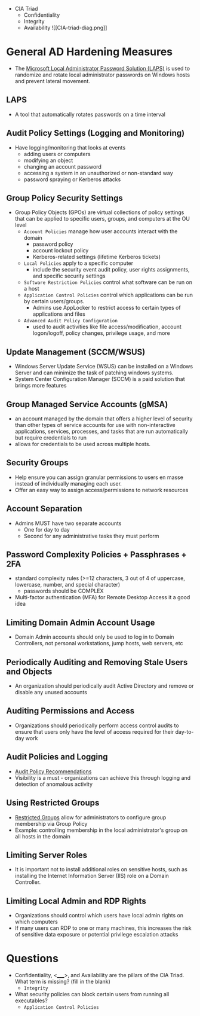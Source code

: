 - CIA Triad
	- Confidentiality
	- Integrity
	- Availability
![[CIA-triad-diag.png]]
# General AD Hardening Measures
- The [Microsoft Local Administrator Password Solution (LAPS)](https://www.microsoft.com/en-us/download/details.aspx?id=46899) is used to randomize and rotate local administrator passwords on Windows hosts and prevent lateral movement.
## LAPS
- A tool that automatically rotates passwords on a time interval
## Audit Policy Settings (Logging and Monitoring)
- Have logging/monitoring that looks at events
	- adding users or computers
	- modifying an object
	- changing an account password
	- accessing a system in an unauthorized or non-standard way
	- password spraying or Kerberos attacks
## Group Policy Security Settings
- Group Policy Objects (GPOs) are virtual collections of policy settings that can be applied to specific users, groups, and computers at the OU level
	- `Account Policies` manage how user accounts interact with the domain
		- password policy
		- account lockout policy
		- Kerberos-related settings (lifetime Kerberos tickets)
	- `Local Policies` apply to a specific computer
		- include the security event audit policy, user rights assignments, and specific security settings
	- `Software Restriction Policies` control what software can be run on a host
	- `Application Control Policies` control which applications can be run by certain users/groups.
		- Admins use AppLocker to restrict access to certain types of applications and files
	- `Advanced Audit Policy Configuration`
		- used to audit activities like file access/modification, account logon/logoff, policy changes, privilege usage, and more
## Update Management (SCCM/WSUS)
- Windows Server Update Service (WSUS) can be installed on a Windows Server and can minimize the task of patching windows systems.
- System Center Configuration Manager (SCCM) is a paid solution that brings more features
## Group Managed Service Accounts (gMSA)
- an account managed by the domain that offers a higher level of security than other types of service accounts for use with non-interactive applications, services, processes, and tasks that are run automatically but require credentials to run
- allows for credentials to be used across multiple hosts.
## Security Groups
- Help ensure you can assign granular permissions to users en masse instead of individually managing each user.
- Offer an easy way to assign access/permissions to network resources
## Account Separation
- Admins MUST have two separate accounts
	- One for day to day
	- Second for any administrative tasks they must perform
## Password Complexity Policies + Passphrases + 2FA
- standard complexity rules (>=12 characters, 3 out of 4 of uppercase, lowercase, number, and special character)
	- passwords should be COMPLEX
- Multi-factor authentication (MFA) for Remote Desktop Access it a good idea
## Limiting Domain Admin Account Usage
- Domain Admin accounts should only be used to log in to Domain Controllers, not personal workstations, jump hosts, web servers, etc
## Periodically Auditing and Removing Stale Users and Objects
- An organization should periodically audit Active Directory and remove or disable any unused accounts
## Auditing Permissions and Access
- Organizations should periodically perform access control audits to ensure that users only have the level of access required for their day-to-day work
## Audit Policies and Logging
- [Audit Policy Recommendations](https://docs.microsoft.com/en-us/windows-server/identity/ad-ds/plan/security-best-practices/audit-policy-recommendations)
- Visibility is a must - organizations can achieve this through logging and detection of anomalous activity
## Using Restricted Groups
- [Restricted Groups](https://social.technet.microsoft.com/wiki/contents/articles/20402.active-directory-group-policy-restricted-groups.aspx) allow for administrators to configure group membership via Group Policy
- Example: controlling membership in the local administrator's group on all hosts in the domain
## Limiting Server Roles
- It is important not to install additional roles on sensitive hosts, such as installing the Internet Information Server (IIS) role on a Domain Controller.
## Limiting Local Admin and RDP Rights
- Organizations should control which users have local admin rights on which computers
- If many users can RDP to one or many machines, this increases the risk of sensitive data exposure or potential privilege escalation attacks
# Questions
- Confidentiality, <<u>___</u>>, and Availability are the pillars of the CIA Triad. What term is missing? (fill in the blank)
	- `Integrity`
- What security policies can block certain users from running all executables?
	- `Application Control Policies`